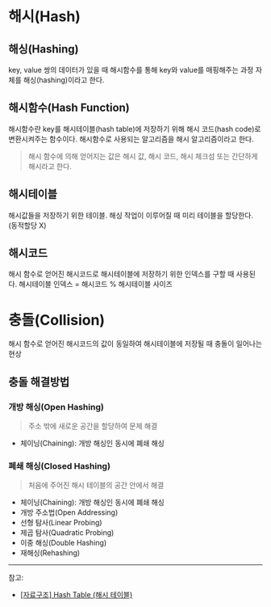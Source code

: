 # 해시(Hash)
## 해싱(Hashing)
key, value 쌍의 데이터가 있을 때 해시함수를 통해 key와 value를 매핑해주는 과정 자체를 해싱(hashing)이라고 한다.

## 해시함수(Hash Function)
해시함수란 key를 해시테이블(hash table)에 저장하기 위해 해시 코드(hash code)로 변환시켜주는 함수이다.
해시함수로 사용되는 알고리즘을 해시 알고리즘이라고 한다.
> 해시 함수에 의해 얻어지는 값은 해시 값, 해시 코드, 해시 체크섬 또는 간단하게 해시라고 한다.

## 해시테이블
해시값들을 저장하기 위한 테이블.
해싱 작업이 이루어질 때 미리 테이블을 할당한다. (동적할당 X)

## 해시코드
해시 함수로 얻어진 해시코드로 해시테이블에 저장하기 위한 인덱스를 구할 때 사용된다.
해시테이블 인덱스 = 해시코드 % 해시테이블 사이즈

# 충돌(Collision)
해시 함수로 얻어진 해시코드의 값이 동일하여 해시테이블에 저장될 때 충돌이 일어나는 현상

## 충돌 해결방법
### 개방 해싱(Open Hashing)
> 주소 밖에 새로운 공간을 할당하여 문제 해결
- 체이닝(Chaining): 개방 해싱인 동시에 폐쇄 해싱

### 폐쇄 해싱(Closed Hashing)
> 처음에 주어진 해시 테이블의 공간 안에서 해결
- 체이닝(Chaining): 개방 해싱인 동시에 폐쇄 해싱
- 개방 주소법(Open Addressing)
- 선형 탐사(Linear Probing)
- 제곱 탐사(Quadratic Probing)
- 이중 해싱(Double Hashing)
- 재해싱(Rehashing)

---
참고:
- [[자료구조] Hash Table (해시 테이블)](https://luyin.tistory.com/191)

